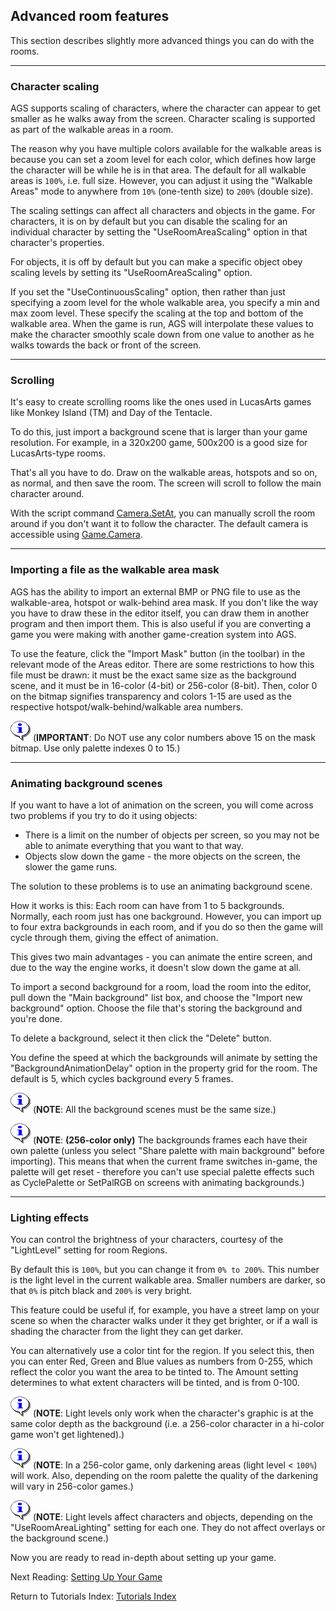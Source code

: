 ## Advanced room features

This section describes slightly more advanced things you can do with the
rooms.

---

### Character scaling

AGS supports scaling of characters, where the character can appear to
get smaller as he walks away from the screen. Character scaling is
supported as part of the walkable areas in a room.

The reason why you have multiple colors available for the walkable
areas is because you can set a zoom level for each color, which defines
how large the character will be while he is in that area. The default
for all walkable areas is `100%`, i.e. full size. However, you can adjust
it using the "Walkable Areas" mode to anywhere from `10%` (one-tenth
size) to `200%` (double size).

The scaling settings can affect all characters and objects in the game.
For characters, it is on by default but you can disable the scaling for
an individual character by setting the "UseRoomAreaScaling" option in
that character's properties.

For objects, it is off by default but you can make a specific object
obey scaling levels by setting its "UseRoomAreaScaling" option.

If you set the "UseContinuousScaling" option, then rather than just
specifying a zoom level for the whole walkable area, you specify a min
and max zoom level. These specify the scaling at the top and bottom of
the walkable area. When the game is run, AGS will interpolate these
values to make the character smoothly scale down from one value to
another as he walks towards the back or front of the screen.

---

### Scrolling

It's easy to create scrolling rooms like the ones used in LucasArts
games like Monkey Island (TM) and Day of the Tentacle.

To do this, just import a background scene that is larger than your game
resolution. For example, in a 320x200 game, 500x200 is a good size for
LucasArts-type rooms.

That's all you have to do. Draw on the walkable areas, hotspots and so
on, as normal, and then save the room. The screen will scroll to follow
the main character around.

With the script command [Camera.SetAt](Camera#camerasetat), you can manually scroll
the room around if you don't want it to follow the character. The default camera
is accessible using [Game.Camera](Game#gamecamera).

---

### Importing a file as the walkable area mask

AGS has the ability to import an external BMP or PNG file to use as the
walkable-area, hotspot or walk-behind area mask. If you don't like the
way you have to draw these in the editor itself, you can draw them in
another program and then import them. This is also useful if you are
converting a game you were making with another game-creation system into
AGS.

To use the feature, click the "Import Mask" button (in the toolbar) in
the relevant mode of the Areas editor. There are some restrictions to
how this file must be drawn: it must be the exact same size as the
background scene, and it must be in 16-color (4-bit) or 256-color
(8-bit). Then, color 0 on the bitmap signifies transparency and colors
1-15 are used as the respective hotspot/walk-behind/walkable area
numbers.

![Note](images/icon_info.gif) (**IMPORTANT**: Do NOT use any color numbers above 15 on the mask
bitmap. Use only palette indexes 0 to 15.)

---

### Animating background scenes

If you want to have a lot of animation on the screen, you will come
across two problems if you try to do it using objects:

-   There is a limit on the number of objects per screen, so you may not
    be able to animate everything that you want to that way.
-   Objects slow down the game - the more objects on the screen, the
    slower the game runs.

The solution to these problems is to use an animating background scene.

How it works is this: Each room can have from 1 to 5 backgrounds.
Normally, each room just has one background. However, you can import up
to four extra backgrounds in each room, and if you do so then the game
will cycle through them, giving the effect of animation.

This gives two main advantages - you can animate the entire screen, and
due to the way the engine works, it doesn't slow down the game at all.

To import a second background for a room, load the room into the editor,
pull down the "Main background" list box, and choose the "Import new
background" option. Choose the file that's storing the background and
you're done.

To delete a background, select it then click the "Delete" button.

You define the speed at which the backgrounds will animate by setting
the "BackgroundAnimationDelay" option in the property grid for the room.
The default is 5, which cycles background every 5 frames.

![Note](images/icon_info.gif) (**NOTE**: All the background scenes must be the same size.)

![Note](images/icon_info.gif) (**NOTE**: **(256-color only)** The backgrounds frames each have their own
palette (unless you select "Share palette with main background" before
importing). This means that when the current frame switches in-game, the
palette will get reset - therefore you can't use special palette effects
such as CyclePalette or SetPalRGB on screens with animating backgrounds.)

---

### Lighting effects

You can control the brightness of your characters, courtesy of the
"LightLevel" setting for room Regions.

By default this is `100%`, but you can change it from `0% to 200%`. This
number is the light level in the current walkable area. Smaller numbers
are darker, so that `0%` is pitch black and `200%` is very bright.

This feature could be useful if, for example, you have a street lamp on
your scene so when the character walks under it they get brighter, or if
a wall is shading the character from the light they can get darker.

You can alternatively use a color tint for the region. If you select
this, then you can enter Red, Green and Blue values as numbers from
0-255, which reflect the color you want the area to be tinted to. The
Amount setting determines to what extent characters will be tinted, and
is from 0-100.

![Note](images/icon_info.gif) (**NOTE**: Light levels only work when the character's graphic is at the
same color depth as the background (i.e. a 256-color character in a
hi-color game won't get lightened).)

![Note](images/icon_info.gif) (**NOTE**: In a 256-color game, only darkening areas (light level <
`100%`) will work. Also, depending on the room palette the quality of
the darkening will vary in 256-color games.)

![Note](images/icon_info.gif) (**NOTE**: Light levels affect characters and objects, depending on the
"UseRoomAreaLighting" setting for each one. They do not affect overlays
or the background scene.)

Now you are ready to read in-depth about setting up your game.

Next Reading: [Setting Up Your Game](Settingupthegame)

Return to Tutorials Index: [Tutorials Index](StartingOff)

